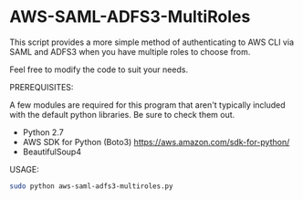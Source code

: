 # AWS-SAML-ADFS3-MultiRoles

This script provides a more simple method of authenticating to AWS CLI via SAML and ADFS3 when you have multiple roles to choose from.

Feel free to modify the code to suit your needs.

PREREQUISITES:

A few modules are required for this program that aren't typically included with the default python libraries. Be sure to check them out.

- Python 2.7
- AWS SDK for Python (Boto3) https://aws.amazon.com/sdk-for-python/
- BeautifulSoup4

USAGE:

```sh
sudo python aws-saml-adfs3-multiroles.py
```
